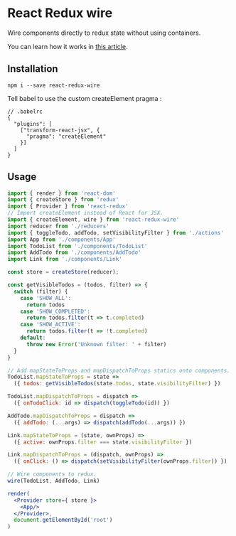# React Redux wire

Wire components directly to redux state without using containers.

You can learn how it works in [this article](https://medium.com/@jidefr/react-redux-wire-redux-without-containers-a4cf521ce5c#.5ei9914js).

## Installation

```
npm i --save react-redux-wire
```

Tell babel to use the custom createElement pragma :

```
// .babelrc
{
  "plugins": [
    ["transform-react-jsx", {
      "pragma": "createElement"
    }]
  ]
}
```

## Usage

```jsx
import { render } from 'react-dom'
import { createStore } from 'redux'
import { Provider } from 'react-redux'
// Import createElement instead of React for JSX.
import { createElement, wire } from 'react-redux-wire'
import reducer from './reducers'
import { toggleTodo, addTodo, setVisibilityFilter } from './actions'
import App from './components/App'
import TodoList from './components/TodoList'
import AddTodo from './components/AddTodo'
import Link from './components/Link'

const store = createStore(reducer);

const getVisibleTodos = (todos, filter) => {
  switch (filter) {
    case 'SHOW_ALL':
      return todos
    case 'SHOW_COMPLETED':
      return todos.filter(t => t.completed)
    case 'SHOW_ACTIVE':
      return todos.filter(t => !t.completed)
    default:
      throw new Error('Unknown filter: ' + filter)
  }
}

// Add mapStateToProps and mapDispatchToProps statics onto components.
TodoList.mapStateToProps = state =>
  ({ todos: getVisibleTodos(state.todos, state.visibilityFilter) })

TodoList.mapDispatchToProps = dispatch =>
  ({ onTodoClick: id => dispatch(toggleTodo(id)) })

AddTodo.mapDispatchToProps = dispatch =>
  ({ addTodo: (...args) => dispatch(addTodo(...args)) })

Link.mapStateToProps = (state, ownProps) =>
  ({ active: ownProps.filter === state.visibilityFilter })

Link.mapDispatchToProps = (dispatch, ownProps) =>
  ({ onClick: () => dispatch(setVisibilityFilter(ownProps.filter)) })

// Wire components to redux.
wire(TodoList, AddTodo, Link)

render(
  <Provider store={ store }>
    <App/>
  </Provider>,
  document.getElementById('root')
)

```